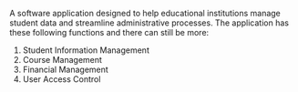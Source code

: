A software application designed to help educational institutions manage student data and streamline administrative processes.
The application has these following functions and there can still be more:
  1. Student Information Management
  2. Course Management
  3. Financial Management
  4. User Access Control




